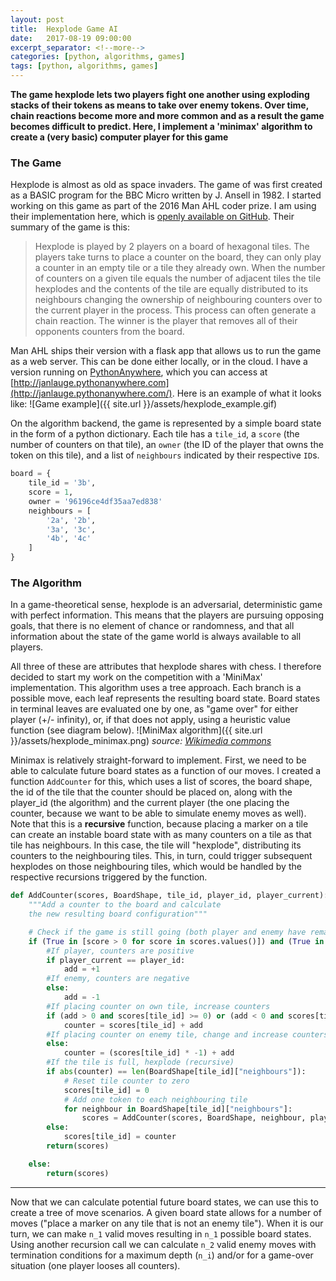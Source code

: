 ```yaml
---
layout: post
title:  Hexplode Game AI
date:   2017-08-19 09:00:00
excerpt_separator: <!--more-->
categories: [python, algorithms, games]
tags: [python, algorithms, games]
---
```

**The game hexplode lets two players fight one another using exploding stacks of
their tokens as means to take over enemy tokens. Over time, chain reactions become
more and more common and as a result the game becomes difficult to predict.
Here, I implement a 'minimax' algorithm to create a (very basic) computer
player for this game**

<!--more-->

### The Game
Hexplode is almost as old as space invaders. The game of was first created as a
BASIC program for the BBC Micro written by J. Ansell in 1982. I started working
on this game as part of the 2016 Man AHL coder prize. I am using their implementation
here, which is [openly available on GitHub](https://github.com/manahl/hexplode).
Their summary of the game is this:
> Hexplode is played by 2 players on a board of hexagonal tiles. The players take turns to place a counter on the board, they can only play a counter in an empty tile or a tile they already own. When the number of counters on a given tile equals the number of adjacent tiles the tile hexplodes and the contents of the tile are equally distributed to its neighbours changing the ownership of neighbouring counters over to the current player in the process. This process can often generate a chain reaction. The winner is the player that removes all of their opponents counters from the board.

Man AHL ships their version with a flask app that allows us to run the game
as a web server. This can be done either locally, or in the cloud. I have
a version running on [PythonAnywhere](https://www.pythonanywhere.com/),
which you can access at [http://janlauge.pythonanywhere.com](http://janlauge.pythonanywhere.com/).
Here is an example of what it looks like:
![Game example]({{ site.url }}/assets/hexplode_example.gif)

On the algorithm backend, the game is represented by a simple board state in the form of a
python dictionary. Each tile has a `tile_id`, a `score` (the number of counters on that tile),
an `owner` (the ID of the player that owns the token on this tile),
and a list of `neighbours` indicated by their respective `ID`s.  

```python
board = {
    tile_id = '3b',
    score = 1,
    owner = '96196ce4df35aa7ed838'
    neighbours = [
        '2a', '2b',
        '3a', '3c',
        '4b', '4c'
    ]
}
```

### The Algorithm
In a game-theoretical sense, hexplode is an adversarial, deterministic game with
perfect information. This means that the players are pursuing opposing goals,
that there is no element of chance or randomness, and that all information
about the state of the game world is always available to all players.

All three of these are attributes that hexplode shares with chess. I therefore decided
to start my work on the competition with a 'MiniMax' implementation. This algorithm
uses a tree approach. Each branch is a possible move, each leaf represents the
resulting board state. Board states in terminal leaves are evaluated one by one,
as "game over" for either player (+/- infinity), or, if that does not apply, using a heuristic
value function (see diagram below).
![MiniMax algorithm]({{ site.url }}/assets/hexplode_minimax.png)
*source: [Wikimedia commons](https://commons.wikimedia.org/wiki/File:Minimax.svg)*

Minimax is relatively straight-forward to implement. First, we need to be able to
calculate future board states as a function of our moves. I created a function
`AddCounter` for this, which uses a list of scores, the board shape, the id of the
tile that the counter should be placed on, along with the player_id (the algorithm)
and the current player (the one placing the counter, because we want to be able to
simulate enemy moves as well). Note that this is a **recursive** function,
because placing a marker on a tile can create an instable board state with
as many counters on a tile as that tile has neighbours. In this case,
the tile will "hexplode", distributing its counters to the neighbouring tiles.
This, in turn, could trigger subsequent hexplodes on those neighbouring tiles,
which would be handled by the respective recursions triggered by the function.

```python
def AddCounter(scores, BoardShape, tile_id, player_id, player_current):
    """Add a counter to the board and calculate
    the new resulting board configuration"""

    # Check if the game is still going (both player and enemy have remaining token)
    if (True in [score > 0 for score in scores.values()]) and (True in [score < 0 for score in scores.values()]):
        #If player, counters are positive
        if player_current == player_id:
            add = +1
        #If enemy, counters are negative
        else:
            add = -1
        #If placing counter on own tile, increase counters
        if (add > 0 and scores[tile_id] >= 0) or (add < 0 and scores[tile_id] <= 0):
            counter = scores[tile_id] + add
        #If placing counter on enemy tile, change and increase counters
        else:
            counter = (scores[tile_id] * -1) + add
        #If the tile is full, hexplode (recursive)
        if abs(counter) == len(BoardShape[tile_id]["neighbours"]):
            # Reset tile counter to zero
            scores[tile_id] = 0
            # Add one token to each neighbouring tile
            for neighbour in BoardShape[tile_id]["neighbours"]:
                scores = AddCounter(scores, BoardShape, neighbour, player_id, player_current)
        else:
            scores[tile_id] = counter
        return(scores)

    else:
        return(scores)
```

-----------------------

Now that we can calculate potential future board states, we can use this to
create a tree of move scenarios. A given board state allows for a number of moves
("place a marker on any tile that is not an enemy tile"). When it is our turn,
we can make `n_1` valid moves resulting in `n_1` possible board states. Using
another recursion call we can calculate `n_2` valid enemy moves with termination
conditions for a maximum depth (`n_i`) and/or for a game-over situation
(one player looses all counters).
